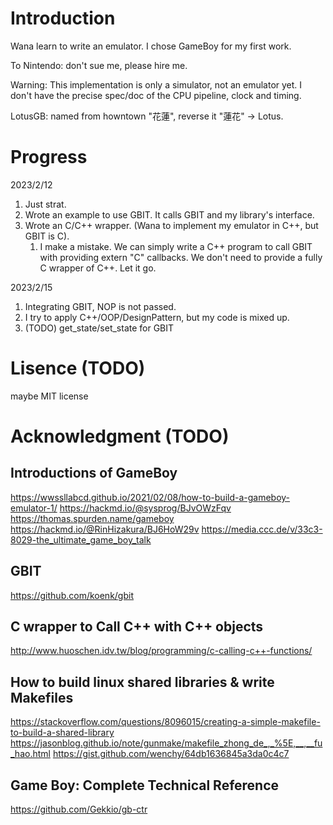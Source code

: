 # Introduction

Wana learn to write an emulator. I chose GameBoy for my first work.

To Nintendo: don't sue me, please hire me.

Warning: This implementation is only a simulator, not an emulator yet. I don't have the precise spec/doc of the CPU pipeline, clock and timing.

LotusGB: named from howntown "花蓮", reverse it "蓮花" -> Lotus.

# Progress
2023/2/12
1. Just strat.
2. Wrote an example to use GBIT. It calls GBIT and my library's interface.
3. Wrote an C/C++ wrapper. (Wana to implement my emulator in C++, but GBIT is C).
   1. I make a mistake. We can simply write a C++ program to call GBIT with providing extern "C" callbacks. We don't need to provide a fully C wrapper of C++. Let it go.

2023/2/15
1. Integrating GBIT, NOP is not passed.
2. I try to apply C++/OOP/DesignPattern, but my code is mixed up.
3. (TODO) get_state/set_state for GBIT


# Lisence (TODO)
maybe MIT license

# Acknowledgment (TODO)
## Introductions of GameBoy
https://wwssllabcd.github.io/2021/02/08/how-to-build-a-gameboy-emulator-1/
https://hackmd.io/@sysprog/BJvOWzFqv
https://thomas.spurden.name/gameboy
https://hackmd.io/@RinHizakura/BJ6HoW29v
https://media.ccc.de/v/33c3-8029-the_ultimate_game_boy_talk

## GBIT
https://github.com/koenk/gbit

## C wrapper to Call C++ with C++ objects
http://www.huoschen.idv.tw/blog/programming/c-calling-c++-functions/
## How to build linux shared libraries & write Makefiles
https://stackoverflow.com/questions/8096015/creating-a-simple-makefile-to-build-a-shared-library
https://jasonblog.github.io/note/gunmake/makefile_zhong_de_,_%5E,__,__fu_hao.html
https://gist.github.com/wenchy/64db1636845a3da0c4c7

## Game Boy: Complete Technical Reference
https://github.com/Gekkio/gb-ctr
